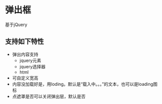 # 弹出框
基于jQuery
## 支持如下特性
* 弹出内容支持
	* jquery元素
	* jquery选择器
	* html
* 可自定义宽高
* 内容没加载好是，用loding。默认是“载入中。。。”的文本，也可以是loading图标
* 点遮罩是否可以关闭弹出层，默认是否